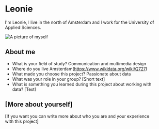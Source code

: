 # Leonie
<!-- Fill in information between these brackets[]. You can delete the brackets and this comments when you are done. We'll use this information for the project website. You can update this info whenever you like :) -->

I'm Leonie, I live in the north of Amsterdam and I work for the University of Applied Sciences. 

![A picture of myself](Leonie.jpg)

## About me
- What is your field of study?
Communication and multimedia design
- Where do you live
Amsterdam(https://www.wikidata.org/wiki/Q727)
- What made you choose this project?
Passionate about data
- What was your role in your group?
[Short text]
- What is something you learned during this project about working with data?
[Text]

## [More about yourself]
[If you want you can write more about who you are and your experience with this project]
